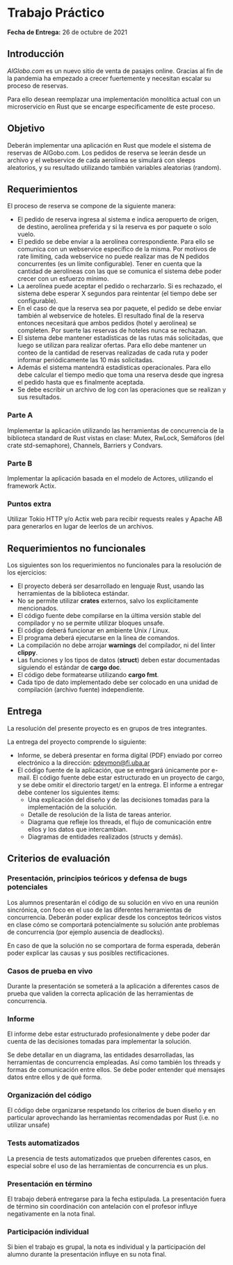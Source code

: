 # Trabajo Práctico

**Fecha de Entrega:** 26 de octubre de 2021

## Introducción

<em>AlGlobo.com</em> es un nuevo sitio de venta de pasajes online.  Gracias al fin de la pandemia ha empezado a crecer fuertemente y necesitan escalar su proceso de reservas.

Para ello desean reemplazar una implementación monolítica actual con un microservicio en Rust que se encarge especificamente de este proceso.

## Objetivo

Deberán implementar una aplicación en Rust que modele el sistema de reservas de AlGobo.com. Los pedidos de reserva se leerán desde un archivo y el webservice de cada aerolínea se simulará con sleeps aleatorios, y su resultado utilizando también variables aleatorias (random).

## Requerimientos

El proceso de reserva se compone de la siguiente manera:

- El pedido de reserva ingresa al sistema e indica aeropuerto de origen, de destino, aerolínea preferida y si la reserva es por paquete o solo vuelo.
- El pedido se debe enviar a la aerolínea correspondiente. Para ello se comunica con un webservice específico de la misma. Por motivos de rate limiting, cada webservice no puede realizar mas de  N pedidos concurrentes (es un límite configurable). Tener en cuenta que la cantidad de aerolíneas con las que se comunica el sistema debe poder crecer con un esfuerzo mínimo.
- La aerolínea puede aceptar el pedido o recharzarlo. Si es rechazado, el sistema debe esperar X segundos para reintentar (el tiempo debe ser configurable).
- En el caso de que la reserva sea por paquete, el pedido se debe enviar también al webservice de hoteles. El resultado final de la reserva entonces necesitará que ambos pedidos (hotel y aerolinea) se completen. Por suerte las reservas de hoteles nunca se rechazan.
- El sistema debe mantener estadísticas de las rutas más solicitadas, que luego se utilizan para realizar ofertas. Para ello debe mantener un conteo de la cantidad de reservas realizadas de cada ruta y poder informar periódicamente las 10 más solicitadas.
- Además el sistema mantendrá estadísticas operacionales. Para ello debe calcular el tiempo medio que toma una reserva desde que ingresa el pedido hasta que es finalmente aceptada.
- Se debe escribir un archivo de log con las operaciones que se realizan y sus resultados.


### Parte A

Implementar la aplicación utilizando las herramientas de concurrencia de la biblioteca standard de Rust vistas en clase: Mutex, RwLock, Semáforos (del crate std-semaphore), Channels, Barriers y Condvars.

### Parte B

Implementar la aplicación basada en el modelo de Actores, utilizando el framework Actix.

### Puntos extra

Utilizar Tokio HTTP y/o Actix web para recibir requests reales y Apache AB para generarlos en lugar de leerlos de un archivos.

## Requerimientos no funcionales

Los siguientes son los requerimientos no funcionales para la resolución de los ejercicios:

- El proyecto deberá ser desarrollado en lenguaje Rust, usando las herramientas de la biblioteca estándar.
- No se permite utilizar **crates** externos, salvo los explícitamente mencionados.
- El código fuente debe compilarse en la última versión stable del compilador y no se permite utilizar bloques unsafe.
- El código deberá funcionar en ambiente Unix / Linux.
- El programa deberá ejecutarse en la línea de comandos.
- La compilación no debe arrojar **warnings** del compilador, ni del linter **clippy**.
- Las funciones y los tipos de datos (**struct**) deben estar documentadas siguiendo el estándar de **cargo doc**.
- El código debe formatearse utilizando **cargo fmt**.
- Cada tipo de dato implementado debe ser colocado en una unidad de compilación (archivo fuente) independiente.

## Entrega

La resolución del presente proyecto es en grupos de tres integrantes.

La entrega del proyecto comprende lo siguiente:

- Informe, se deberá presentar en forma digital (PDF) enviado por correo electrónico a la dirección: pdeymon@fi.uba.ar
- El código fuente de la aplicación, que se entregará únicamente por e-mail. El código fuente debe estar estructurado en un proyecto de cargo, y se debe omitir el directorio target/ en la entrega. El informe a entregar debe contener los siguientes items:
  - Una explicación del diseño y de las decisiones tomadas para la implementación de la solución.
  - Detalle de resolución de la lista de tareas anterior.
  - Diagrama que refleje los threads, el flujo de comunicación entre ellos y los datos que intercambian.
  - Diagramas de entidades realizados (structs y demás).

## Criterios de evaluación

### Presentación, principios teóricos y defensa de bugs potenciales

Los alumnos presentarán el código de su solución en vivo en una reunión sincrónica, con foco en el uso de las diferentes herramientas de concurrencia. Deberán poder explicar desde los conceptos teóricos vistos en clase cómo se comportará potencialmente su solución ante problemas de concurrencia (por ejemplo ausencia de deadlocks).

En caso de que la solución no se comportara de forma esperada, deberán poder explicar las causas y sus posibles rectificaciones.

### Casos de prueba en vivo

Durante la presentación se someterá a la aplicación a diferentes casos de prueba que validen la correcta aplicación de las herramientas de concurrencia.

### Informe

El informe debe estar estructurado profesionalmente y debe poder dar cuenta de las decisiones tomadas para implementar la solución.

Se debe detallar en un diagrama, las entidades desarrolladas, las herramientas de concurrencia empleadas. Así como también los threads y formas de comunicación entre ellos. Se debe poder entender qué mensajes datos entre ellos y de qué forma.

### Organización del código

El código debe organizarse respetando los criterios de buen diseño y en particular aprovechando las herramientas recomendadas por Rust (i.e. no utilizar unsafe)

### Tests automatizados

La presencia de tests automatizados que prueben diferentes casos, en especial sobre el uso de las herramientas de concurrencia es un plus.

### Presentación en término

El trabajo deberá entregarse para la fecha estipulada. La presentación fuera de término sin coordinación con antelación con el profesor influye negativamente en la nota final.

### Participación individual

Si bien el trabajo es grupal, la nota es individual y la participación del alumno durante la presentación influye en su nota final.
